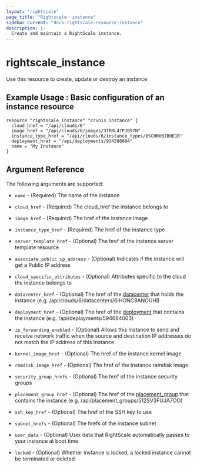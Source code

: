 ```yaml
---
layout: "rightscale"
page_title: "Rightscale: instance"
sidebar_current: "docs-rightscale-resource-instance"
description: |-
  Create and maintain a RightScale instance. 
---
```


# rightscale_instance

Use this resource to create, update or destroy an instance 

## Example Usage : Basic configuration of an instance resource

```hcl
resource "rightscale_instance" "crunis_instance" {
  cloud_href = "/api/clouds/6"
  image_href = "/api/clouds/6/images/3TRNL47PJB97N"
  instance_type_href = "/api/clouds/6/instance_types/8SCHNH0JBHE1R"
  deployment_href = "/api/deployments/934588004"
  name = "My Instance"
}
```

## Argument Reference

The following arguments are supported:

 * `name` - (Required) The name of the instance
 
 * `cloud_href` - (Required) The cloud_href the instance belongs to

 * `image_href` - (Required) The href of the instance image

 * `instance_type_href` - (Required) The href of the instance type

 * `server_template_href` - (Optional) The href of the instance server template resource
 
 * `associate_public_ip_address` - (Optional) Indicates if the instance will get a Public IP address

 * `cloud_specific_attributes` - (Optional) Attributes specific to the cloud the instance belongs to

* `datacenter_href` - (Optional) The href of the [datacenter](http://docs.rightscale.com/cm/dashboard/clouds/generic/datacenter_zones_concepts.html) that holds the instance (e.g. /api/clouds/6/datacenters/6IHONC8ANOUHI)

* `deployment_href` - (Optional) The href of the [deployment](http://docs.rightscale.com/cm/dashboard/manage/deployments/) that contains the instance (e.g. /api/deployments/594684003)

* `ip_forwarding_enabled` - (Optional) Allows this Instance to send and receive network traffic when the source and destination IP addresses do not match the IP address of this Instance

* `kernel_image_href` - (Optional) The href of the instance kernel image

* `ramdisk_image_href` - (Optional) The href of the instance ramdisk image

* `security_group_hrefs` - (Optional) The href of the instance security groups

* `placement_group_href` - (Optional) The href of the [placement_group](http://docs.rightscale.com/cm/dashboard/clouds/aws/ec2_placement_groups.html) that contains the instance (e.g. /api/placement_groups/512SV3FUJA7OO)

* `ssh_key_href` - (Optional) The href of the SSH key to use

* `subnet_hrefs` - (Optional) The hrefs of the instance subnet

* `user_data` - (Optional) User data that RightScale automatically passes to your instance at boot time

* `locked` - (Optional)  Whether instance is locked, a locked instance cannot be terminated or deleted
